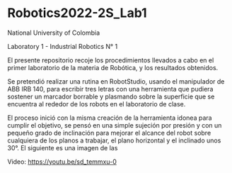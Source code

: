 # Robotics2022-2S_Lab1

National University of Colombia

Laboratory 1 - Industrial Robotics N° 1

El presente repositorio recoje los procedimientos llevados a cabo en el primer laboratorio de la materia de Robótica, y los resultados obtenidos.

Se pretendió realizar una rutina en RobotStudio, usando el manipulador de ABB IRB 140, para escribir tres letras con una herramienta que pudiera sostener un marcador borrable y plasmando sobre la superficie que se encuentra al rededor de los robots en el laboratorio de clase.

El proceso inició con la misma creación de la herramienta idonea para cumplir el objetivo, se pensó en una simple sujeción por presión y con un pequeño grado de inclinación para mejorar el alcance del robot sobre cualquiera de los planos a trabajar, el plano horizontal y el inclinado unos 30°. El siguiente es una imagen de las  


Video: <https://youtu.be/sd_temmxu-0>
